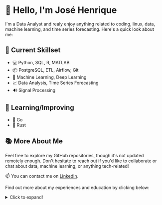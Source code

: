 <!--
**jhklarcher/jhklarcher** is a ✨ _special_ ✨ repository because its `README.md` (this file) appears on your GitHub profile.

Here are some ideas to get you started:

- 🔭 I’m currently working on ...
- 🌱 I’m currently learning ...
- 👯 I’m looking to collaborate on ...
- 🤔 I’m looking for help with ...
- 💬 Ask me about ...
- 📫 How to reach me: ...
- 😄 Pronouns: ...
- ⚡ Fun fact: ...
- 🐹 Go
- 🦀 Rust

-->

  
# 👋 Hello, I'm José Henrique

I'm a Data Analyst and realy enjoy anything related to coding, linux, data, machine learning, and time series forecasting. Here's a quick look about me:

## 🔧 Current Skillset

- 💻 Python, SQL, R, MATLAB
- 📦 PostgreSQL, ETL, Airflow, Git
- 🤖 Machine Learning, Deep Learning
- 📈 Data Analysis, Time Series Forecasting
- 🔊 Signal Processing

## 🌱 Learning/Improving

- 🐹 Go
- 🦀 Rust

## 📚 More About Me

Feel free to explore my GitHub repositories, though it's not updated remotely enough. Don't hesitate to reach out if you'd like to collaborate or chat about data, machine learning, or anything tech-related!

📫 You can contact me on [LinkedIn](https://www.linkedin.com/in/jhklarcher/).

Find out more about my experiences and education by clicking below:

<details>
<summary>Click to expand!</summary>

## 🎓 Academic Education

- 🎓 Master's in Mechanical Engineering (2020-2023)
  - 🤖 Researching machine learning for time series forecasting.
- 🎓 Bachelor's in Mechanical Engineering (2012-2019)
  - 📘 Published undergraduate thesis.
- 🌍 Exchange Program at Budapest University of Technology and Economics (2014-2015)
- 📏 Technical / High School in Geomatics (2007-2010)

## 💼 Experience

- **Commercial Association of Paraná (2021)**
  - 📊 Data Analyst
  - 🌐 Creating and maintaining data pipelines in Python, SQL, and R.
  - 🛠️ ETL, Airflow, Git, and more.
  - 💰 Sales and finance KPI development.
  
- **Pontifical Catholic University of Paraná (2020-2021)**
  - 📚 Master's Scholarship Holder
  - 🤖 Research in machine learning for time series forecasting.
  - 🧠 Deep Learning, Time Series Forecasting, Optimization.
  
- **UTFPR - Laboratory of Acoustics and Vibrations (2018/2019)**
  - 🎧 Research Intern
  - 🔊 Acoustic insulation measurements, Python, MATLAB.

</details>
